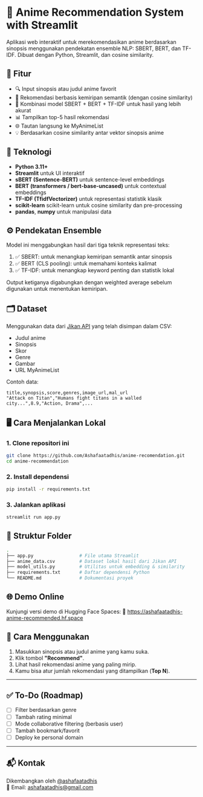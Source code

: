 # 🎌 Anime Recommendation System with Streamlit

Aplikasi web interaktif untuk merekomendasikan anime berdasarkan sinopsis menggunakan pendekatan ensemble NLP: SBERT, BERT, dan TF-IDF. Dibuat dengan Python, Streamlit, dan cosine similarity.

## 🚀 Fitur

- 🔍 Input sinopsis atau judul anime favorit
- 🧠 Rekomendasi berbasis kemiripan semantik (dengan cosine similarity)
- 🤖 Kombinasi model SBERT + BERT + TF-IDF untuk hasil yang lebih akurat
- 📊 Tampilkan top-5 hasil rekomendasi
- 🌐 Tautan langsung ke MyAnimeList
- 💡 Berdasarkan cosine similarity antar vektor sinopsis anime

## 🧠 Teknologi

- **Python 3.11+**
- **Streamlit** untuk UI interaktif
- **sBERT (Sentence-BERT)** untuk sentence-level embeddings
- **BERT (transformers / bert-base-uncased)** untuk contextual embeddings
- **TF-IDF (TfidfVectorizer)** untuk representasi statistik klasik
- **scikit-learn** scikit-learn untuk cosine similarity dan pre-processing
- **pandas**, **numpy** untuk manipulasi data

## ⚙️ Pendekatan Ensemble

Model ini menggabungkan hasil dari tiga teknik representasi teks:

1. ✅ SBERT: untuk menangkap kemiripan semantik antar sinopsis
2. ✅ BERT (CLS pooling): untuk memahami konteks kalimat
3. ✅ TF-IDF: untuk menangkap keyword penting dan statistik lokal

Output ketiganya digabungkan dengan weighted average sebelum digunakan untuk menentukan kemiripan.

## 🗂 Dataset

Menggunakan data dari [Jikan API](https://jikan.moe/) yang telah disimpan dalam CSV:

- Judul anime
- Sinopsis
- Skor
- Genre
- Gambar
- URL MyAnimeList

Contoh data:

```csv
title,synopsis,score,genres,image_url,mal_url
"Attack on Titan","Humans fight titans in a walled city...",8.9,"Action, Drama",...
```

## 🖥️ Cara Menjalankan Lokal

### 1. Clone repositori ini

```bash
git clone https://github.com/Ashafaatadhis/anime-recomendation.git
cd anime-recommendation
```

### 2. Install dependensi

```bash
pip install -r requirements.txt
```

### 3. Jalankan aplikasi

```bash
streamlit run app.py
```

## 📂 Struktur Folder

```bash
.
├── app.py                 # File utama Streamlit
├── anime_data.csv         # Dataset lokal hasil dari Jikan API
├── model_utils.py         # Utilitas untuk embedding & similarity
├── requirements.txt       # Daftar dependensi Python
└── README.md              # Dokumentasi proyek
```

## 🌐 Demo Online

Kunjungi versi demo di Hugging Face Spaces:
🔗 https://ashafaatadhis-anime-recommended.hf.space

## 🧪 Cara Menggunakan

1. Masukkan sinopsis atau judul anime yang kamu suka.
2. Klik tombol **"Recommend"**.
3. Lihat hasil rekomendasi anime yang paling mirip.
4. Kamu bisa atur jumlah rekomendasi yang ditampilkan (**Top N**).

---

## ✅ To-Do (Roadmap)

- [ ] Filter berdasarkan genre
- [ ] Tambah rating minimal
- [ ] Mode collaborative filtering (berbasis user)
- [ ] Tambah bookmark/favorit
- [ ] Deploy ke personal domain

---

## 📬 Kontak

Dikembangkan oleh [@ashafaatadhis](https://github.com/ashafaatadhis)  
📧 Email: ashafaatadhis@gmail.com
